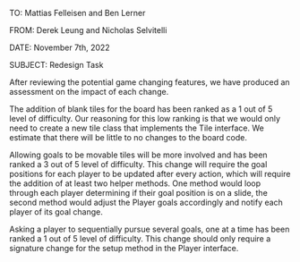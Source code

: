 TO: Mattias Felleisen and Ben Lerner

FROM: Derek Leung and Nicholas Selvitelli

DATE: November 7th, 2022

SUBJECT: Redesign Task

After reviewing the potential game changing features, we have produced an assessment on the impact
of each change. 

The addition of blank tiles for the board has been ranked as a 1 out of 5 level of 
difficulty. Our reasoning for this low ranking is that we would only need to create a new tile class
that implements the Tile interface. We estimate that there will be little to no changes to the board
code.

Allowing goals to be movable tiles will be more involved and has been ranked a 3 out of 5 level of
difficulty. This change will require the goal positions for each player to be updated after every 
action, which will require the addition of at least two helper methods. One method would loop 
through each player determining if their goal position is on a slide, the second method would adjust
the Player goals accordingly and notify each player of its goal change.

Asking a player to sequentially pursue several goals, one at a time has been ranked a 1 out of 5 
level of difficulty. This change should only require a signature change for the setup method in the 
Player interface.